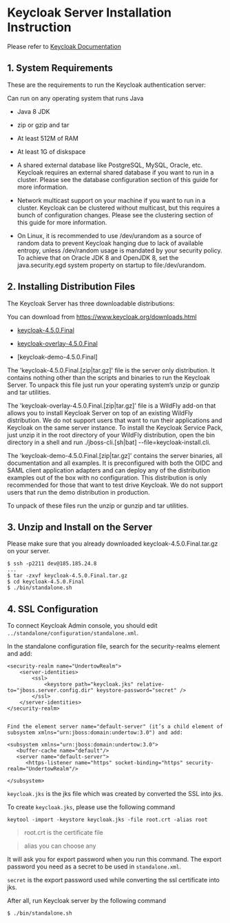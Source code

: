 # Keycloak Server Installation Instruction

Please refer to [Keycloak Documentation](https://www.keycloak.org/docs/latest/server_installation/index.html)

## 1. System Requirements

These are the requirements to run the Keycloak authentication server:

Can run on any operating system that runs Java

- Java 8 JDK

- zip or gzip and tar

- At least 512M of RAM

- At least 1G of diskspace

- A shared external database like PostgreSQL, MySQL, Oracle, etc. Keycloak requires an external shared database if you want to run in a cluster. Please see the database configuration section of this guide for more information.

- Network multicast support on your machine if you want to run in a cluster. Keycloak can be clustered without multicast, but this requires a bunch of configuration changes. Please see the clustering section of this guide for more information.

- On Linux, it is recommended to use /dev/urandom as a source of random data to prevent Keycloak hanging due to lack of available entropy, unless /dev/random usage is mandated by your security policy. To achieve that on Oracle JDK 8 and OpenJDK 8, set the java.security.egd system property on startup to file:/dev/urandom.

## 2. Installing Distribution Files

The Keycloak Server has three downloadable distributions:

You can download from https://www.keycloak.org/downloads.html

- [keycloak-4.5.0.Final](https://downloads.jboss.org/keycloak/4.5.0.Final/keycloak-4.5.0.Final.tar.gz)

- [keycloak-overlay-4.5.0.Final](https://downloads.jboss.org/keycloak/4.5.0.Final/keycloak-overlay-4.5.0.Final.tar.gz)

- [keycloak-demo-4.5.0.Final]

The 'keycloak-4.5.0.Final.[zip|tar.gz]' file is the server only distribution. It contains nothing other than the scripts and binaries to run the Keycloak Server. To unpack this file just run your operating system’s unzip or gunzip and tar utilities.

The 'keycloak-overlay-4.5.0.Final.[zip|tar.gz]' file is a WildFly add-on that allows you to install Keycloak Server on top of an existing WildFly distribution. We do not support users that want to run their applications and Keycloak on the same server instance. To install the Keycloak Service Pack, just unzip it in the root directory of your WildFly distribution, open the bin directory in a shell and run ./jboss-cli.[sh|bat] --file=keycloak-install.cli.

The 'keycloak-demo-4.5.0.Final.[zip|tar.gz]' contains the server binaries, all documentation and all examples. It is preconfigured with both the OIDC and SAML client application adapters and can deploy any of the distribution examples out of the box with no configuration. This distribution is only recommended for those that want to test drive Keycloak. We do not support users that run the demo distribution in production.

To unpack of these files run the unzip or gunzip and tar utilities.

## 3. Unzip and Install on the Server

Please make sure that you already downloaded keycloak-4.5.0.Final.tar.gz on your server.

```
$ ssh -p2211 dev@185.185.24.8
...
$ tar -zxvf keycloak-4.5.0.Final.tar.gz
$ cd keycloak-4.5.0.Final
$ ./bin/standalone.sh
```

## 4. SSL Configuration

To connect Keycloak Admin console, you should edit `../standalone/configuration/standalone.xml`.

In the standalone configuration file, search for the security-realms element and add:

```
<security-realm name="UndertowRealm">
    <server-identities>
        <ssl>
            <keystore path="keycloak.jks" relative-to="jboss.server.config.dir" keystore-password="secret" />
        </ssl>
    </server-identities>
</security-realm>


Find the element server name="default-server" (it’s a child element of subsystem xmlns="urn:jboss:domain:undertow:3.0") and add:

<subsystem xmlns="urn:jboss:domain:undertow:3.0">
   <buffer-cache name="default"/>
   <server name="default-server">
      <https-listener name="https" socket-binding="https" security-realm="UndertowRealm"/>
   
</subsystem>
```

`keycloak.jks` is the jks file which was created by converted the SSL into jks.

To create `keycloak.jks`, please use the following command

```
keytool -import -keystore keycloak.jks -file root.crt -alias root
```

> root.crt is the certificate file

> alias you can choose any

It will ask you for export password when you run this command. The export password you need as a secret to be used in `standalone.xml`.


`secret` is the export password used while converting the ssl certificate into jks.

After all, run Keycloak server by the following command

```
$ ./bin/standalone.sh
```